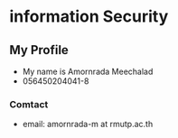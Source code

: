# information Security

## My Profile

- My name is Amornrada Meechalad
- 056450204041-8

### Comtact
- email: amornrada-m at rmutp.ac.th